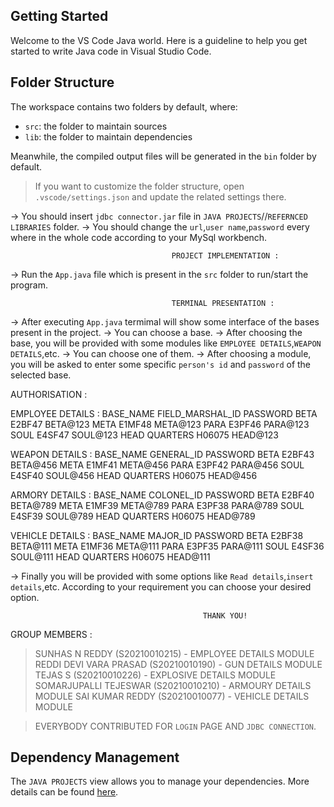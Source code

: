## Getting Started

Welcome to the VS Code Java world. Here is a guideline to help you get started to write Java code in Visual Studio Code.

## Folder Structure

The workspace contains two folders by default, where:

- `src`: the folder to maintain sources
- `lib`: the folder to maintain dependencies

Meanwhile, the compiled output files will be generated in the `bin` folder by default.

> If you want to customize the folder structure, open `.vscode/settings.json` and update the related settings there.

-> You should insert `jdbc connector.jar` file in `JAVA PROJECTS`//`REFERNCED LIBRARIES` folder.
-> You should change the `url`,`user name`,`password` every where in the whole code according to your MySql workbench.



                                        PROJECT IMPLEMENTATION :

-> Run the `App.java` file which is present in the `src` folder to run/start the program.

                                        TERMINAL PRESENTATION :

-> After executing `App.java` termimal will show some interface of the bases present in the project.
-> You can choose a base.
-> After choosing the base, you will be provided with some modules like `EMPLOYEE DETAILS`,`WEAPON DETAILS`,etc.
-> You can choose one of them.
-> After choosing a module, you will be asked to enter some specific `person's id` and `password` of the selected base.


AUTHORISATION :

EMPLOYEE DETAILS :           BASE_NAME       FIELD_MARSHAL_ID            PASSWORD
                               BETA              E2BF47                  BETA@123
                               META              E1MF48                  META@123
                               PARA              E3PF46                  PARA@123
                               SOUL              E4SF47                  SOUL@123
                            HEAD QUARTERS        H06075                  HEAD@123

WEAPON DETAILS :           BASE_NAME           GENERAL_ID                PASSWORD
                               BETA              E2BF43                  BETA@456
                               META              E1MF41                  META@456
                               PARA              E3PF42                  PARA@456
                               SOUL              E4SF40                  SOUL@456
                            HEAD QUARTERS        H06075                  HEAD@456

ARMORY DETAILS :             BASE_NAME         COLONEL_ID                PASSWORD
                               BETA              E2BF40                  BETA@789
                               META              E1MF39                  META@789
                               PARA              E3PF38                  PARA@789
                               SOUL              E4SF39                  SOUL@789
                            HEAD QUARTERS        H06075                  HEAD@789

VEHICLE DETAILS :           BASE_NAME           MAJOR_ID                 PASSWORD
                               BETA              E2BF38                  BETA@111
                               META              E1MF36                  META@111
                               PARA              E3PF35                  PARA@111
                               SOUL              E4SF36                  SOUL@111
                            HEAD QUARTERS        H06075                  HEAD@111


-> Finally you will be provided with some options like `Read details`,`insert details`,etc. According to your requirement you can choose your desired option. 

                                               THANK YOU!




GROUP MEMBERS :

> SUNHAS N REDDY         (S20210010215)   -   EMPLOYEE DETAILS MODULE
> REDDI DEVI VARA PRASAD (S20210010190)   -   GUN DETAILS MODULE
> TEJAS S                (S20210010226)   -   EXPLOSIVE DETAILS MODULE
> SOMARJUPALLI TEJESWAR  (S20210010210)   -   ARMOURY DETAILS MODULE
> SAI KUMAR REDDY        (S20210010077)   -   VEHICLE DETAILS MODULE

>   EVERYBODY CONTRIBUTED FOR `LOGIN` PAGE AND `JDBC CONNECTION`.



## Dependency Management

The `JAVA PROJECTS` view allows you to manage your dependencies. More details can be found [here](https://github.com/microsoft/vscode-java-dependency#manage-dependencies).

